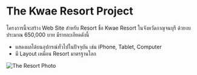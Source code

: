 # The Kwae Resort Project
โครงการนี้จะสร้าง Web Site สำหรับ Resort ชื่อ Kwae Resort ในจังหวัดกาญจนบุรี
ด้วยงบประมาณ 650,000 บาท มีรายละเอียดดังนี้

* แสดงผลได้บนอุปกรณ์ทั่วไปในปัจจุบัน เช่น iPhone, Tablet, Computer
* มี Layout เหมือน Resort มาตรฐานโลก

![The Resort Photo](resort.jpg)


 

